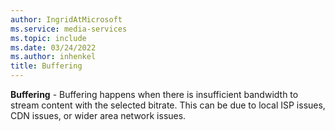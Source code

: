 ```yaml
---
author: IngridAtMicrosoft
ms.service: media-services
ms.topic: include
ms.date: 03/24/2022
ms.author: inhenkel
title: Buffering
---
```


**Buffering** - Buffering happens when there is insufficient bandwidth to stream content with the selected bitrate.  This can be due to local ISP issues, CDN issues, or wider area network issues.
